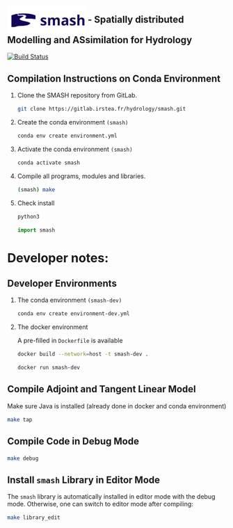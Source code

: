 ## <img src="doc/source/_static/logo_smash.svg" width=180 align="center" alt=""/> - Spatially distributed Modelling and ASsimilation for Hydrology
[![Build Status](https://img.shields.io/badge/docs-public-brightgreen)](https://gitlab.irstea.fr/hydrology/smash)
    
## Compilation Instructions on Conda Environment

1.  Clone the SMASH repository from GitLab.
    ```bash
    git clone https://gitlab.irstea.fr/hydrology/smash.git
    ```
2.  Create the conda environment `(smash)`
    ```bash
    conda env create environment.yml
    ```
3.  Activate the conda environment `(smash)`
    ```bash
    conda activate smash
    ```
4.  Compile all programs, modules and libraries.
    ```bash
    (smash) make
    ```
5.  Check install
    ```bash
    python3
    ```
    ```python
    import smash
    ```
    
# Developer notes:

## Developer Environments

1.  The conda environment `(smash-dev)`
    ```bash
    conda env create environment-dev.yml
    ```
    
2. The docker environment

   A pre-filled in `Dockerfile` is available
   ```bash
   docker build --network=host -t smash-dev .
   ```
   ```bash
   docker run smash-dev
   ```
  
## Compile Adjoint and Tangent Linear Model

Make sure Java is installed (already done in docker and conda environment)

```bash
make tap
```
    
## Compile Code in Debug Mode
    
```bash
make debug
```

## Install `smash` Library in Editor Mode

The `smash` library is automatically installed in editor mode with the debug mode. Otherwise, one can switch to editor mode after compiling:

```bash
make library_edit
```
